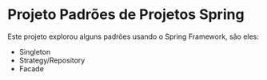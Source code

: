 # Projeto Padrões de Projetos Spring

Este projeto explorou alguns padrões usando o Spring Framework, são eles:

- Singleton
- Strategy/Repository
- Facade
